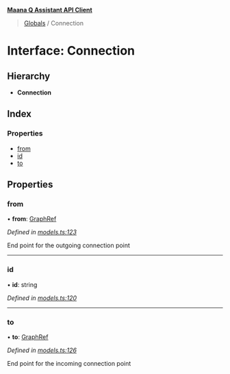 **[Maana Q Assistant API Client](../README.md)**

> [Globals](../README.md) / Connection

# Interface: Connection

## Hierarchy

* **Connection**

## Index

### Properties

* [from](connection.md#from)
* [id](connection.md#id)
* [to](connection.md#to)

## Properties

### from

•  **from**: [GraphRef](../README.md#graphref)

*Defined in [models.ts:123](https://github.com/maana-io/q-assistant-client/blob/develop/src/models.ts#L123)*

End point for the outgoing connection point

___

### id

•  **id**: string

*Defined in [models.ts:120](https://github.com/maana-io/q-assistant-client/blob/develop/src/models.ts#L120)*

___

### to

•  **to**: [GraphRef](../README.md#graphref)

*Defined in [models.ts:126](https://github.com/maana-io/q-assistant-client/blob/develop/src/models.ts#L126)*

End point for the incoming connection point
